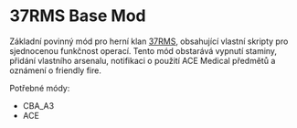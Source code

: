 # 37RMS Base Mod

Základní povinný mód pro herní klan [37RMS](https://37rms.cz/), obsahující vlastní skripty pro sjednocenou funkčnost operací.
Tento mód obstarává vypnutí staminy, přidání vlastního arsenalu, notifikaci o použití ACE Medical předmětů a oznámení o friendly fire.

Potřebné módy:
- CBA_A3
- ACE
